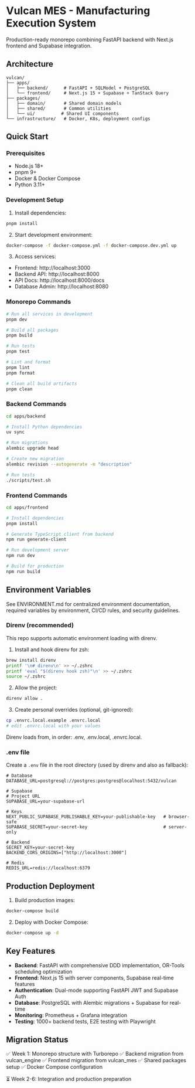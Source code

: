 # Vulcan MES - Manufacturing Execution System

Production-ready monorepo combining FastAPI backend with Next.js frontend and Supabase integration.

## Architecture

```
vulcan/
├── apps/
│   ├── backend/      # FastAPI + SQLModel + PostgreSQL
│   └── frontend/     # Next.js 15 + Supabase + TanStack Query
├── packages/
│   ├── domain/       # Shared domain models
│   ├── shared/       # Common utilities
│   └── ui/          # Shared UI components
└── infrastructure/   # Docker, K8s, deployment configs
```

## Quick Start

### Prerequisites
- Node.js 18+
- pnpm 9+
- Docker & Docker Compose
- Python 3.11+

### Development Setup

1. Install dependencies:
```bash
pnpm install
```

2. Start development environment:
```bash
docker-compose -f docker-compose.yml -f docker-compose.dev.yml up
```

3. Access services:
- Frontend: http://localhost:3000
- Backend API: http://localhost:8000
- API Docs: http://localhost:8000/docs
- Database Admin: http://localhost:8080

### Monorepo Commands

```bash
# Run all services in development
pnpm dev

# Build all packages
pnpm build

# Run tests
pnpm test

# Lint and format
pnpm lint
pnpm format

# Clean all build artifacts
pnpm clean
```

### Backend Commands

```bash
cd apps/backend

# Install Python dependencies
uv sync

# Run migrations
alembic upgrade head

# Create new migration
alembic revision --autogenerate -m "description"

# Run tests
./scripts/test.sh
```

### Frontend Commands

```bash
cd apps/frontend

# Install dependencies
pnpm install

# Generate TypeScript client from backend
npm run generate-client

# Run development server
npm run dev

# Build for production
npm run build
```

## Environment Variables

See ENVIRONMENT.md for centralized environment documentation, required variables by environment, CI/CD rules, and security guidelines.

### Direnv (recommended)
This repo supports automatic environment loading with direnv.

1) Install and hook direnv for zsh:

```bash
brew install direnv
printf '\n# direnv\n' >> ~/.zshrc
printf 'eval "$(direnv hook zsh)"\n' >> ~/.zshrc
source ~/.zshrc
```

2) Allow the project:

```bash
direnv allow .
```

3) Create personal overrides (optional, git-ignored):

```bash
cp .envrc.local.example .envrc.local
# edit .envrc.local with your values
```

Direnv loads from, in order: .env, .env.local, .envrc.local.

### .env file

Create a `.env` file in the root directory (used by direnv and also as fallback):

```env
# Database
DATABASE_URL=postgresql://postgres:postgres@localhost:5432/vulcan

# Supabase
# Project URL
SUPABASE_URL=your-supabase-url

# Keys
NEXT_PUBLIC_SUPABASE_PUBLISHABLE_KEY=your-publishable-key   # browser-safe
SUPABASE_SECRET=your-secret-key                             # server-only

# Backend
SECRET_KEY=your-secret-key
BACKEND_CORS_ORIGINS=["http://localhost:3000"]

# Redis
REDIS_URL=redis://localhost:6379
```

## Production Deployment

1. Build production images:
```bash
docker-compose build
```

2. Deploy with Docker Compose:
```bash
docker-compose up -d
```

## Key Features

- **Backend**: FastAPI with comprehensive DDD implementation, OR-Tools scheduling optimization
- **Frontend**: Next.js 15 with server components, Supabase real-time features
- **Authentication**: Dual-mode supporting FastAPI JWT and Supabase Auth
- **Database**: PostgreSQL with Alembic migrations + Supabase for real-time
- **Monitoring**: Prometheus + Grafana integration
- **Testing**: 1000+ backend tests, E2E testing with Playwright

## Migration Status

✅ Week 1: Monorepo structure with Turborepo
✅ Backend migration from vulcan_engine
✅ Frontend migration from vulcan_mes
✅ Shared packages setup
✅ Docker Compose configuration

⏳ Week 2-6: Integration and production preparation